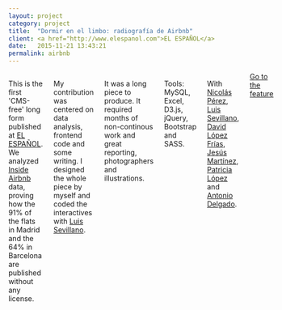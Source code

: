```yaml
---
layout: project
category: project
title:  "Dormir en el limbo: radiografía de Airbnb"
client: <a href="http://www.elespanol.com">EL ESPAÑOL</a>
date:   2015-11-21 13:43:21
permalink: airbnb
---
```

<div class="row">
    <div class="six columns">
        <p>This is the first 'CMS-free' long form published at <a href="http://www.elespanol.com">EL ESPAÑOL</a>. We analyzed <a href="http://insideairbnb.com">Inside Airbnb</a> data, proving how the 91% of the flats in Madrid and the 64% in Barcelona are published without any license.</p>
        <p>My contribution was centered on data analysis, frontend code and some writing. I designed the whole piece by myself and coded the interactives with <a href="https://twitter.com/sepirdata">Luis Sevillano</a>.</p>
        <p>It was a long piece to produce. It required months of non-continous work and great reporting, photographers and illustrations.</p>
        <p class="u-italic">Tools: MySQL, Excel, D3.js, jQuery, Bootstrap and SASS.</p>
        <p class="u-italic">With <a href="https://twitter.com/NicolasPerezi">Nicolás Pérez</a>, <a href="https://twitter.com/sepirdata">Luis Sevillano</a>, <a href="https://twitter.com/Lopezfrias">David López Frías</a>, <a href="https://twitter.com/jesusmargon">Jesús Martínez</a>, <a href="https://twitter.com/lopezg_patricia">Patricia López</a> and <a href="https://twitter.com/adelgado">Antonio Delgado</a>.</p>
        <a class="button btn-primary" href="http://datos.elespanol.com/proyectos/airbnb/">Go to the feature</a>
    </div>
    <div class="six columns">
        <img class="img-responsive b-lazy"  src="data:image/gif;base64,R0lGODlhAQABAAAAACH5BAEKAAEALAAAAAABAAEAAAICTAEAOw==" data-src="/images/projects/airbnb_1.png"/>
    </div>
</div>
<div class="row">
    <img class="img-responsive b-lazy"  src="data:image/gif;base64,R0lGODlhAQABAAAAACH5BAEKAAEALAAAAAABAAEAAAICTAEAOw==" data-src="/images/projects/airbnb_2.png"/>
    <img class="img-responsive b-lazy"  src="data:image/gif;base64,R0lGODlhAQABAAAAACH5BAEKAAEALAAAAAABAAEAAAICTAEAOw==" data-src="/images/projects/airbnb_3.png"/>
    <img class="img-responsive b-lazy"  src="data:image/gif;base64,R0lGODlhAQABAAAAACH5BAEKAAEALAAAAAABAAEAAAICTAEAOw==" data-src="/images/projects/airbnb_4.png"/>
    <img class="img-responsive b-lazy"  src="data:image/gif;base64,R0lGODlhAQABAAAAACH5BAEKAAEALAAAAAABAAEAAAICTAEAOw==" data-src="/images/projects/airbnb_5.png"/>
    <img class="img-responsive b-lazy"  src="data:image/gif;base64,R0lGODlhAQABAAAAACH5BAEKAAEALAAAAAABAAEAAAICTAEAOw==" data-src="/images/projects/airbnb_6.png"/>
    <img class="img-responsive b-lazy"  src="data:image/gif;base64,R0lGODlhAQABAAAAACH5BAEKAAEALAAAAAABAAEAAAICTAEAOw==" data-src="/images/projects/airbnb_7.png"/>
</div>
